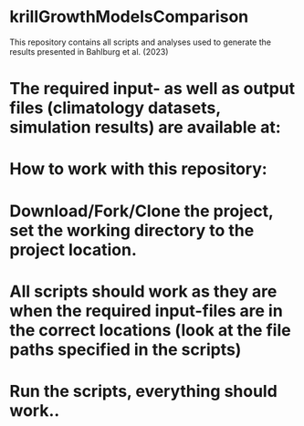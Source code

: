 # krillGrowthModelsComparison
This repository contains all scripts and analyses used to generate the results presented in Bahlburg et al. (2023)

# The required input- as well as output files (climatology datasets, simulation results) are available at:
# How to work with this repository:
# Download/Fork/Clone the project, set the working directory to the project location.
# All scripts should work as they are when the required input-files are in the correct locations (look at the file paths specified in the scripts)
# Run the scripts, everything should work..
